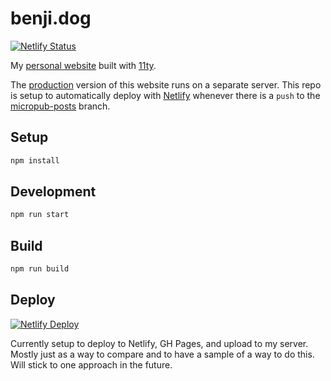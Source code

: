# benji.dog
[![Netlify Status](https://api.netlify.com/api/v1/badges/8adf49ae-cb8e-407b-bf3b-1b3c8a6af409/deploy-status)](https://app.netlify.com/sites/benji-dog/deploys)

My [personal website](https://benji.dog) built with [11ty](https://11ty.dev).

The [production](https://benji.dog) version of this website runs on a separate server. This repo is setup to automatically deploy with [Netlify](https://netlify.com) whenever there is a `push` to the [micropub-posts](https://github.com/benjifs/benji/tree/micropub-posts) branch.

## Setup

```bash
npm install
```

## Development

```bash
npm run start
```

## Build

```bash
npm run build
```

## Deploy
[![Netlify Deploy](https://www.netlify.com/img/deploy/button.svg)](https://app.netlify.com/start/deploy?repository=https://github.com/benjifs/benji)

Currently setup to deploy to Netlify, GH Pages, and upload to my server. Mostly just as a way to compare and to have a sample of a way to do this. Will stick to one approach in the future.
